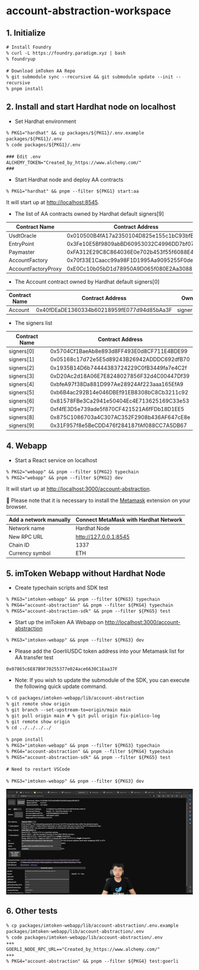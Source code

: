 # account-abstraction-workspace

## 1. Initialize

```shell
# Install Foundry
% curl -L https://foundry.paradigm.xyz | bash
% foundryup

# Download imToken AA Repo
% git submodule sync --recursive && git submodule update --init --recursive
% pnpm install
```

## 2. Install and start Hardhat node on localhost

- Set Hardhat environment

```shell
% PKG1="hardhat" && cp packages/${PKG1}/.env.example packages/${PKG1}/.env
% code packages/${PKG1}/.env

### Edit .env
ALCHEMY_TOKEN="Created_by_https://www.alchemy.com/"
###
```

- Start Hardhat node and deploy AA contracts

```
% PKG1="hardhat" && pnpm --filter ${PKG1} start:aa
```

It will start up at [http://localhost:8545](http://localhost:8545).

- The list of AA contracts owned by Hardhat default signers[9]

| Contract Name       | Contract Address                           | Owner      |
| ------------------- | ------------------------------------------ | ---------- |
| UsdtOracle          | 0x010500B4fA17a2350104D825e155c1bC93bfB1Be | signers[9] |
| EntryPoint          | 0x3Fe10E5Bf9809abBD60953032C4996DD7bf07D5c | signers[9] |
| Paymaster           | 0xFA312E29C8C864036E0e702b453f55f6088E4Ea1 | signers[8] |
| AccountFactory      | 0x70f33E1Caacc99a98F1D1995Aa9095255F0de0B4 | signers[9] |
| AccountFactoryProxy | 0xE0Cc10b05bD1d78950A9D065f080E2Aa308839a6 | signers[9] |

- The Account contract owned by Hardhat default signers[0]

| Contract Name | Contract Address                           | Owner      |
| ------------- | ------------------------------------------ | ---------- |
| Account       | 0x40fDEaDE1360334b60218959fE077d94d85bAa3F | signers[0] |

- The signers list

| Contract Name | Contract Address                           |
| ------------- | ------------------------------------------ |
| signers[0]    | 0x5704Cf1BaeAb8e893d8FF493E0d8CF711E4BDE99 |
| signers[1]    | 0x05168c17d72e5E5d89243B26942ADDDC692dfB70 |
| signers[2]    | 0x1935B14D6b74444383724229C0fB3449fa7e4C2f |
| signers[3]    | 0xD20Ac2d18A06E7E8248027856F32d4C00447Df39 |
| signers[4]    | 0xbfeA97f38Da881D997Ae28924Af223aaa165EfA9 |
| signers[5]    | 0xb6B4ac292B14e046DBEf91EB8308bC8Cb3211c92 |
| signers[6]    | 0x81578FBe3Ca2941e50404Ec4E713625169C33e53 |
| signers[7]    | 0xf4fE3D5e739ade5f870CF421521A6fFDb18D1EE5 |
| signers[8]    | 0x875C1086703a4C307AC352F2908b436AF647cE8e |
| signers[9]    | 0x31F957f8e5BeCDD476f284187fAf088CC7A5DB67 |

## 4. Webapp

- Start a React service on localhost

```shell
% PKG2="webapp" && pnpm --filter ${PKG2} typechain
% PKG2="webapp" && pnpm --filter ${PKG2} dev
```

It will start up at [http://localhost:3000/account-abstraction](http://localhost:3000/account-abstraction).

:notebook_with_decorative_cover: Please note that it is necessary to install the [Metamask](https://metamask.io/download/) extension on your browser.

| Add a network manually | Connect MetaMask with Hardhat Network |
| ---------------------- | ------------------------------------- |
| Network name           | Hardhat Node                          |
| New RPC URL            | http://127.0.0.1:8545                 |
| Chain ID               | 1337                                  |
| Currency symbol        | ETH                                   |

## 5. imToken Webapp without Hardhat Node

- Create typechain scripts and SDK test

```shell
% PKG3="imtoken-webapp" && pnpm --filter ${PKG3} typechain
% PKG4="account-abstraction" && pnpm --filter ${PKG4} typechain
% PKG5="account-abstraction-sdk" && pnpm --filter ${PKG5} test
```

- Start up the imToken AA Webapp on [http://localhost:3000/account-abstraction](http://localhost:3000/account-abstraction)

```shell
% PKG3="imtoken-webapp" && pnpm --filter ${PKG3} dev
```

- Please add the GoerliUSDC token address into your Metamask list for AA transfer test

```
0x07865c6E87B9F70255377e024ace6630C1Eaa37F
```

- Note: If you wish to update the submodule of the SDK, you can execute the following quick update command.

```shell
% cd packages/imtoken-webapp/lib/account-abstraction
% git remote show origin
% git branch --set-upstream-to=origin/main main
% git pull origin main # % git pull origin fix-pimlico-log
% git remote show origin
% cd ../../../../

% pnpm install
% PKG3="imtoken-webapp" && pnpm --filter ${PKG3} typechain
% PKG4="account-abstraction" && pnpm --filter ${PKG4} typechain
% PKG5="account-abstraction-sdk" && pnpm --filter ${PKG5} test

# Need to restart VSCode

% PKG3="imtoken-webapp" && pnpm --filter ${PKG3} dev
```

![demo](images/demo.png "Demo")

## 6. Other tests

```shell
% cp packages/imtoken-webapp/lib/account-abstraction/.env.example packages/imtoken-webapp/lib/account-abstraction/.env
% code packages/imtoken-webapp/lib/account-abstraction/.env
+++
GOERLI_NODE_RPC_URL=="Created_by_https://www.alchemy.com/"
+++
% PKG4="account-abstraction" && pnpm --filter ${PKG4} test:goerli
```
